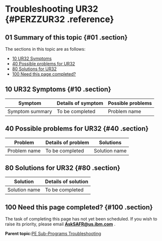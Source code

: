 # Troubleshooting UR32 {#PERZZUR32 .reference}

## 01 Summary of this topic {#01 .section}

The sections in this topic are as follows:

-   [10 UR32 Symptoms](PERZZUR32.md#10)
-   [40 Possible problems for UR32](PERZZUR32.md#40)
-   [80 Solutions for UR32](PERZZUR32.md#80)
-   [100 Need this page completed?](PERZZUR32.md#100)

## 10 UR32 Symptoms {#10 .section}

|Symptom|Details of symptom|Possible problems|
|-------|------------------|-----------------|
|Symptom summary|To be completed|Problem name|

## 40 Possible problems for UR32 {#40 .section}

|Problem|Details of problem|Solutions|
|-------|------------------|---------|
|Problem name|To be completed|Solution name|

## 80 Solutions for UR32 {#80 .section}

|Solution|Details of solution|
|--------|-------------------|
|Solution name|To be completed|

## 100 Need this page completed? {#100 .section}

The task of completing this page has not yet been scheduled. If you wish to raise its priority, please email **AskSAFR@us.ibm.com** .

**Parent topic:**[PE Sub-Programs Troubleshooting](../html/AAR940PMSubPTr.md)


